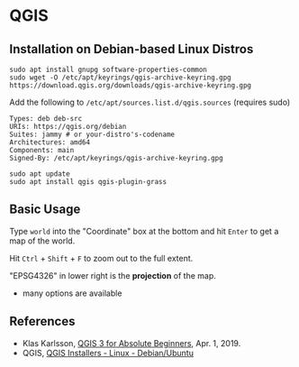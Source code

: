 # QGIS

## Installation on Debian-based Linux Distros
```
sudo apt install gnupg software-properties-common
sudo wget -O /etc/apt/keyrings/qgis-archive-keyring.gpg https://download.qgis.org/downloads/qgis-archive-keyring.gpg
```
Add the following to `/etc/apt/sources.list.d/qgis.sources` (requires sudo)
```
Types: deb deb-src
URIs: https://qgis.org/debian
Suites: jammy # or your-distro's-codename
Architectures: amd64
Components: main
Signed-By: /etc/apt/keyrings/qgis-archive-keyring.gpg
```

```
sudo apt update
sudo apt install qgis qgis-plugin-grass
```

## Basic Usage

Type `world` into the "Coordinate" box at the bottom and hit `Enter` to get a map of the world.

Hit `Ctrl` + `Shift` + `F` to zoom out to the full extent.

"EPSG4326" in lower right is the **projection** of the map.
* many options are available

## References
* Klas Karlsson, [QGIS 3 for Absolute Beginners](https://www.youtube.com/watch?v=kCnNWyl9qSE&t=566s), Apr. 1, 2019.
* QGIS, [QGIS Installers - Linux - Debian/Ubuntu](https://www.qgis.org/en/site/forusers/alldownloads.html#debian-ubuntu)
